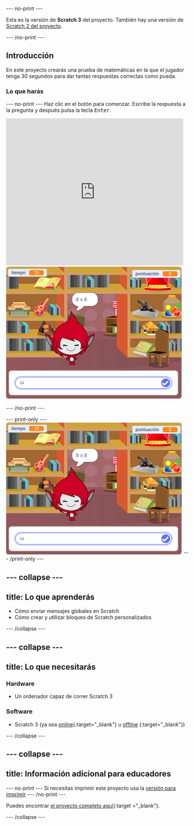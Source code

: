 \--- no-print \---

Esta es la versión de **Scratch 3** del proyecto. También hay una versión de [Scratch 2 del proyecto](https://projects.raspberrypi.org/en/projects/brain-game-scratch2).

\--- /no-print \---

## Introducción

En este proyecto crearás una prueba de matemáticas en la que el jugador tenga 30 segundos para dar tantas respuestas correctas como pueda.

### Lo que harás

\--- no-print \--- Haz clic en el botón para comenzar. Escribe la respuesta a la pregunta y después pulsa la tecla <kbd>Enter</kbd>.

<div class="scratch-preview">
  <iframe allowtransparency="true" width="485" height="402" src="https://scratch.mit.edu/projects/embed/250234955/?autostart=false" frameborder="0" scrolling="no"></iframe>
  <img src="images/brain-final.png">
</div>

\--- /no-print \---

\--- print-only \--- ![Brain Game](images/brain-final.png) \--- /print-only \---

## \--- collapse \---

## title: Lo que aprenderás

+ Cómo enviar mensajes globales en Scratch
+ Cómo crear y utilizar bloques de Scratch personalizados

\--- /collapse \---

## \--- collapse \---

## title: Lo que necesitarás

### Hardware

+ Un ordenador capaz de correr Scratch 3

### Software

+ Scratch 3 (ya sea [online](http://rpf.io/scratchon){:target="_blank"} u [offline](http://rpf.io/scratchoff) {:target="_blank"})

\--- /collapse \---

## \--- collapse \---

## title: Información adicional para educadores

\--- no-print \--- Si necesitas imprimir este proyecto usa la [versión para imprimir](https://projects.raspberrypi.org/en/projects/brain-game/print) \--- /no-print \---

Puedes encontrar [el proyecto completo aquí](http://rpf.io/p/en/brain-game-get){:target ="_blank"}.

\--- /collapse \---